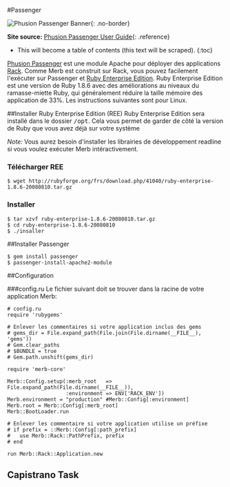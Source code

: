 #Passenger

![Phusion Passenger Banner][]{: .no-border}

**Site source:** [Phusion Passenger User Guide][]{: .reference}

* This will become a table of contents (this text will be scraped).
{:toc}

[Phusion Passenger][] est une module Apache pour déployer
des applications [Rack][]. Comme Merb est construit sur Rack,
vous pouvez facilement l'exécuter sur Passenger et [Ruby Enterprise Edition][].
Ruby Enterprise Edition est une version de Ruby 1.8.6 avec des améliorations
au niveaux du ramasse-miette Ruby, qui généralement réduire la taille mémoire
des application de 33%.
Les instructions suivantes sont pour Linux.

##Installer Ruby Enterprise Edition (REE)
Ruby Enterprise Edition sera installé dans le dossier <tt>/opt</tt>.
Cela vous permet de garder de côté la version de Ruby que vous avez
 déjà sur votre système

*Note:* Vous aurez besoin d'installer les librairies de développement
readline si vous voulez exécuter Merb intéractivement.

### Télécharger REE

    $ wget http://rubyforge.org/frs/download.php/41040/ruby-enterprise-1.8.6-20080810.tar.gz

### Installer

    $ tar xzvf ruby-enterprise-1.8.6-20080810.tar.gz
    $ cd ruby-enterprise-1.8.6-20080810
    $ ./insaller


##Installer Passenger

    $ gem install passenger
    $ passenger-install-apache2-module

##Configuration

###config.ru
Le fichier suivant doit se trouver dans la racine de votre application Merb:

    # config.ru
    require 'rubygems'

    # Enlever les commentaires si votre application inclus des gems
    # gems_dir = File.expand_path(File.join(File.dirname(__FILE__), 'gems'))
    # Gem.clear_paths
    # $BUNDLE = true
    # Gem.path.unshift(gems_dir)

    require 'merb-core'

    Merb::Config.setup(:merb_root   => File.expand_path(File.dirname(__FILE__)),
                       :environment => ENV['RACK_ENV'])
    Merb.environment = "production" #Merb::Config[:environment]
    Merb.root = Merb::Config[:merb_root]
    Merb::BootLoader.run

    # Enlever les commentaire si votre application utilise un préfixe
    # if prefix = ::Merb::Config[:path_prefix]
    #   use Merb::Rack::PathPrefix, prefix
    # end

    run Merb::Rack::Application.new


## Capistrano Task

[Phusion Passenger]:               http://www.modrails.com/
[Phusion Passenger Banner]:        /images/phusion_banner.png
[Phusion Passenger User Guide]:    http://www.modrails.com/documentation/Users%20guide.html
[Rack]:                            http://rack.rubyforge.org/
[Ruby Enterprise Edition]:         http://www.rubyenterpriseedition.com/